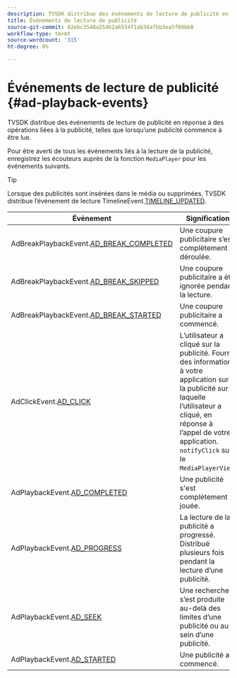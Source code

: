 ```yaml
---
description: TVSDK distribue des événements de lecture de publicité en réponse à des opérations liées à la publicité, telles que lorsqu’une publicité commence à être lue.
title: Événements de lecture de publicité
source-git-commit: 02ebc3548a254b2a6554f1ab34afbb3ea5f09bb8
workflow-type: tm+mt
source-wordcount: '315'
ht-degree: 0%

---
```


# Événements de lecture de publicité {#ad-playback-events}

TVSDK distribue des événements de lecture de publicité en réponse à des opérations liées à la publicité, telles que lorsqu’une publicité commence à être lue.

Pour être averti de tous les événements liés à la lecture de la publicité, enregistrez les écouteurs auprès de la fonction `MediaPlayer` pour les événements suivants.

>[!TIP]
>
>Lorsque des publicités sont insérées dans le média ou supprimées, TVSDK distribue l’événement de lecture TimelineEvent.[TIMELINE_UPDATED](https://help.adobe.com/en_US/primetime/api/psdk/asdoc-dhls_1.4/com/adobe/mediacore/events/TimelineEvent.html#TIMELINE_UPDATED).

| Événement | Signification |
|---|---|
| AdBreakPlaybackEvent.[AD_BREAK_COMPLETED](https://help.adobe.com/en_US/primetime/api/psdk/asdoc-dhls_1.4/com/adobe/mediacore/events/AdBreakPlaybackEvent.html#AD_BREAK_COMPLETED) | Une coupure publicitaire s’est complètement déroulée. |
| AdBreakPlaybackEvent.[AD_BREAK_SKIPPED](https://help.adobe.com/en_US/primetime/api/psdk/asdoc-dhls_1.4/com/adobe/mediacore/events/AdBreakPlaybackEvent.html#AD_BREAK_SKIPPED) | Une coupure publicitaire a été ignorée pendant la lecture. |
| AdBreakPlaybackEvent.[AD_BREAK_STARTED](https://help.adobe.com/en_US/primetime/api/psdk/asdoc-dhls_1.4/com/adobe/mediacore/events/AdBreakPlaybackEvent.html#AD_BREAK_STARTED) | Une coupure publicitaire a commencé. |
| AdClickEvent.[AD_CLICK](https://help.adobe.com/en_US/primetime/api/psdk/asdoc-dhls_1.4/com/adobe/mediacore/events/AdClickEvent.html#AD_CLICK) | L’utilisateur a cliqué sur la publicité. Fournit des informations à votre application sur la publicité sur laquelle l’utilisateur a cliqué, en réponse à l’appel de votre application. `notifyClick` sur le `MediaPlayerView`. |
| AdPlaybackEvent.[AD_COMPLETED](https://help.adobe.com/en_US/primetime/api/psdk/asdoc-dhls_1.4/com/adobe/mediacore/events/AdPlaybackEvent.html#AD_COMPLETED) | Une publicité s&#39;est complètement jouée. |
| AdPlaybackEvent.[AD_PROGRESS](https://help.adobe.com/en_US/primetime/api/psdk/asdoc-dhls_1.4/com/adobe/mediacore/events/AdPlaybackEvent.html#AD_PROGRESS) | La lecture de la publicité a progressé. Distribué plusieurs fois pendant la lecture d’une publicité. |
| AdPlaybackEvent.[AD_SEEK](https://help.adobe.com/en_US/primetime/api/psdk/asdoc-dhls_1.4/com/adobe/mediacore/events/AdPlaybackEvent.html#AD_STARTED) | Une recherche s’est produite au-delà des limites d’une publicité ou au sein d’une publicité. |
| AdPlaybackEvent.[AD_STARTED](https://help.adobe.com/en_US/primetime/api/psdk/asdoc-dhls_1.4/com/adobe/mediacore/events/AdPlaybackEvent.html#AD_STARTED) | Une publicité a commencé. |
